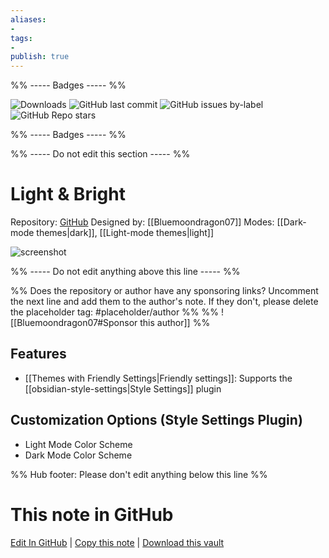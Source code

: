 ```yaml
---
aliases:
- 
tags: 
- 
publish: true
---
```


%% ----- Badges ----- %%

![Downloads](https://img.shields.io/badge/downloads-22868-573E7A?style=for-the-badge&logo=)
![GitHub last commit](https://img.shields.io/github/last-commit/Bluemoondragon07/obsidian-light-and-bright-theme?color=573E7A&label=last%20update&logo=github&style=for-the-badge)
![GitHub issues by-label](https://img.shields.io/github/issues/Bluemoondragon07/obsidian-light-and-bright-theme/help%20wanted?color=573E7A&logo=github&style=for-the-badge) 
![GitHub Repo stars](https://img.shields.io/github/stars/Bluemoondragon07/obsidian-light-and-bright-theme?color=573E7A&logo=github&style=for-the-badge)

%% ----- Badges ----- %%

%% ----- Do not edit this section ----- %%

# Light & Bright

Repository: [GitHub](https://github.com/Bluemoondragon07/obsidian-light-and-bright-theme)
Designed by: [[Bluemoondragon07]]
Modes: [[Dark-mode themes|dark]], [[Light-mode themes|light]]



![screenshot](https://github.com/Bluemoondragon07/obsidian-light-and-bright-theme/raw/HEAD/light-and-bright-cover.png)

%% ----- Do not edit anything above this line ----- %% 

%% Does the repository or author have any sponsoring links? Uncomment the next line and add them to the author's note. If they don't, please delete the placeholder tag: #placeholder/author %%
%% ![[Bluemoondragon07#Sponsor this author]] %%


## Features

- [[Themes with Friendly Settings|Friendly settings]]: Supports the [[obsidian-style-settings|Style Settings]] plugin

## Customization Options (Style Settings Plugin) 
- Light Mode Color Scheme
- Dark Mode Color Scheme


%% Hub footer: Please don't edit anything below this line %%

# This note in GitHub

<span class="git-footer">[Edit In GitHub](https://github.dev/obsidian-community/obsidian-hub/blob/main/02%20-%20Community%20Expansions/02.05%20All%20Community%20Expansions/Themes/Light%20%26%20Bright.md "git-hub-edit-note") | [Copy this note](https://raw.githubusercontent.com/obsidian-community/obsidian-hub/main/02%20-%20Community%20Expansions/02.05%20All%20Community%20Expansions/Themes/Light%20%26%20Bright.md "git-hub-copy-note") | [Download this vault](https://github.com/obsidian-community/obsidian-hub/archive/refs/heads/main.zip "git-hub-download-vault") </span>

